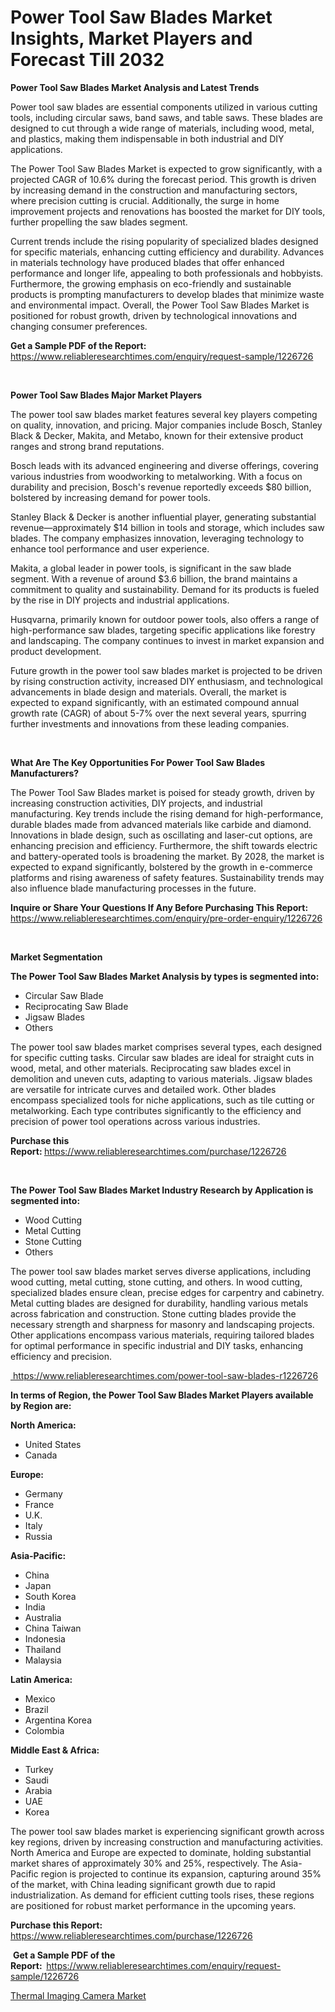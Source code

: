 <p><h1>Power Tool Saw Blades Market Insights, Market Players and Forecast Till 2032</h1></p><p><strong>Power Tool Saw Blades Market Analysis and Latest Trends</strong></p>
<p><p>Power tool saw blades are essential components utilized in various cutting tools, including circular saws, band saws, and table saws. These blades are designed to cut through a wide range of materials, including wood, metal, and plastics, making them indispensable in both industrial and DIY applications.</p><p>The Power Tool Saw Blades Market is expected to grow significantly, with a projected CAGR of 10.6% during the forecast period. This growth is driven by increasing demand in the construction and manufacturing sectors, where precision cutting is crucial. Additionally, the surge in home improvement projects and renovations has boosted the market for DIY tools, further propelling the saw blades segment.</p><p>Current trends include the rising popularity of specialized blades designed for specific materials, enhancing cutting efficiency and durability. Advances in materials technology have produced blades that offer enhanced performance and longer life, appealing to both professionals and hobbyists. Furthermore, the growing emphasis on eco-friendly and sustainable products is prompting manufacturers to develop blades that minimize waste and environmental impact. Overall, the Power Tool Saw Blades Market is positioned for robust growth, driven by technological innovations and changing consumer preferences.</p></p>
<p><strong>Get a Sample PDF of the Report:&nbsp;</strong> <a href="https://www.reliableresearchtimes.com/enquiry/request-sample/1226726?utm_campaign=2105&utm_medium=2&utm_source=Github&utm_content=ia&utm_term=18022025&utm_id=power-tool-saw-blades">https://www.reliableresearchtimes.com/enquiry/request-sample/1226726</a></p>
<p>&nbsp;</p>
<p><strong>Power Tool Saw Blades Major Market Players</strong></p>
<p><p>The power tool saw blades market features several key players competing on quality, innovation, and pricing. Major companies include Bosch, Stanley Black & Decker, Makita, and Metabo, known for their extensive product ranges and strong brand reputations. </p><p>Bosch leads with its advanced engineering and diverse offerings, covering various industries from woodworking to metalworking. With a focus on durability and precision, Bosch's revenue reportedly exceeds $80 billion, bolstered by increasing demand for power tools.</p><p>Stanley Black & Decker is another influential player, generating substantial revenue—approximately $14 billion in tools and storage, which includes saw blades. The company emphasizes innovation, leveraging technology to enhance tool performance and user experience.</p><p>Makita, a global leader in power tools, is significant in the saw blade segment. With a revenue of around $3.6 billion, the brand maintains a commitment to quality and sustainability. Demand for its products is fueled by the rise in DIY projects and industrial applications.</p><p>Husqvarna, primarily known for outdoor power tools, also offers a range of high-performance saw blades, targeting specific applications like forestry and landscaping. The company continues to invest in market expansion and product development.</p><p>Future growth in the power tool saw blades market is projected to be driven by rising construction activity, increased DIY enthusiasm, and technological advancements in blade design and materials. Overall, the market is expected to expand significantly, with an estimated compound annual growth rate (CAGR) of about 5-7% over the next several years, spurring further investments and innovations from these leading companies.</p></p>
<p>&nbsp;</p>
<p><strong>What Are The Key Opportunities For Power Tool Saw Blades Manufacturers?</strong></p>
<p><p>The Power Tool Saw Blades market is poised for steady growth, driven by increasing construction activities, DIY projects, and industrial manufacturing. Key trends include the rising demand for high-performance, durable blades made from advanced materials like carbide and diamond. Innovations in blade design, such as oscillating and laser-cut options, are enhancing precision and efficiency. Furthermore, the shift towards electric and battery-operated tools is broadening the market. By 2028, the market is expected to expand significantly, bolstered by the growth in e-commerce platforms and rising awareness of safety features. Sustainability trends may also influence blade manufacturing processes in the future.</p></p>
<p><strong>Inquire or Share Your Questions If Any Before Purchasing This Report:</strong> <a href="https://www.reliableresearchtimes.com/enquiry/pre-order-enquiry/1226726?utm_campaign=2105&utm_medium=2&utm_source=Github&utm_content=ia&utm_term=18022025&utm_id=power-tool-saw-blades">https://www.reliableresearchtimes.com/enquiry/pre-order-enquiry/1226726</a></p>
<p>&nbsp;</p>
<p><strong>Market Segmentation</strong></p>
<p><strong>The Power Tool Saw Blades Market Analysis by types is segmented into:</strong></p>
<p><ul><li>Circular Saw Blade</li><li>Reciprocating Saw Blade</li><li>Jigsaw Blades</li><li>Others</li></ul></p>
<p><p>The power tool saw blades market comprises several types, each designed for specific cutting tasks. Circular saw blades are ideal for straight cuts in wood, metal, and other materials. Reciprocating saw blades excel in demolition and uneven cuts, adapting to various materials. Jigsaw blades are versatile for intricate curves and detailed work. Other blades encompass specialized tools for niche applications, such as tile cutting or metalworking. Each type contributes significantly to the efficiency and precision of power tool operations across various industries.</p></p>
<p><strong>Purchase this Report:&nbsp;</strong><a href="https://www.reliableresearchtimes.com/purchase/1226726?utm_campaign=2105&utm_medium=2&utm_source=Github&utm_content=ia&utm_term=18022025&utm_id=power-tool-saw-blades">https://www.reliableresearchtimes.com/purchase/1226726</a></p>
<p>&nbsp;</p>
<p><strong>The Power Tool Saw Blades Market Industry Research by Application is segmented into:</strong></p>
<p><ul><li>Wood Cutting</li><li>Metal Cutting</li><li>Stone Cutting</li><li>Others</li></ul></p>
<p><p>The power tool saw blades market serves diverse applications, including wood cutting, metal cutting, stone cutting, and others. In wood cutting, specialized blades ensure clean, precise edges for carpentry and cabinetry. Metal cutting blades are designed for durability, handling various metals across fabrication and construction. Stone cutting blades provide the necessary strength and sharpness for masonry and landscaping projects. Other applications encompass various materials, requiring tailored blades for optimal performance in specific industrial and DIY tasks, enhancing efficiency and precision.</p></p>
<p><a href="https://www.reliableresearchtimes.com/power-tool-saw-blades-r1226726?utm_campaign=2105&utm_medium=2&utm_source=Github&utm_content=ia&utm_term=18022025&utm_id=power-tool-saw-blades">&nbsp;https://www.reliableresearchtimes.com/power-tool-saw-blades-r1226726</a></p>
<p><strong>In terms of Region, the Power Tool Saw Blades Market Players available by Region are:</strong></p>
<p>
    <p> <strong> North America: </strong>
        <ul>
            <li>United States</li>
            <li>Canada</li>
        </ul>
        </p> 
    <p> <strong> Europe: </strong>
        <ul>
            <li>Germany</li>
            <li>France</li>
            <li>U.K.</li>
            <li>Italy</li>
            <li>Russia</li>
        </ul>
        </p> 
    <p> <strong> Asia-Pacific: </strong>
        <ul>
            <li>China</li>
            <li>Japan</li>
            <li>South Korea</li>
            <li>India</li>
            <li>Australia</li>
            <li>China Taiwan</li>
            <li>Indonesia</li>
            <li>Thailand</li>
            <li>Malaysia</li>
        </ul>
        </p> 
    <p> <strong> Latin America: </strong>
        <ul>
            <li>Mexico</li>
            <li>Brazil</li>
            <li>Argentina Korea</li>
            <li>Colombia</li>
        </ul>
        </p> 
    <p> <strong> Middle East & Africa: </strong>
        <ul>
            <li>Turkey</li>
            <li>Saudi</li>
            <li>Arabia</li>
            <li>UAE</li>
            <li>Korea</li>
        </ul>
    </p>
    </p>
<p><p>The power tool saw blades market is experiencing significant growth across key regions, driven by increasing construction and manufacturing activities. North America and Europe are expected to dominate, holding substantial market shares of approximately 30% and 25%, respectively. The Asia-Pacific region is projected to continue its expansion, capturing around 35% of the market, with China leading significant growth due to rapid industrialization. As demand for efficient cutting tools rises, these regions are positioned for robust market performance in the upcoming years.</p></p>
<p><strong>Purchase this Report: </strong><a href="https://www.reliableresearchtimes.com/purchase/1226726?utm_campaign=2105&utm_medium=2&utm_source=Github&utm_content=ia&utm_term=18022025&utm_id=power-tool-saw-blades">https://www.reliableresearchtimes.com/purchase/1226726</a></p>
<p>&nbsp;<strong>Get a Sample PDF of the Report:&nbsp;&nbsp;</strong><a href="https://www.reliableresearchtimes.com/enquiry/request-sample/1226726?utm_campaign=2105&utm_medium=2&utm_source=Github&utm_content=ia&utm_term=18022025&utm_id=power-tool-saw-blades">https://www.reliableresearchtimes.com/enquiry/request-sample/1226726</a></p>
<p><strong></strong></p>
<p><p><a href="https://github.com/MariaWashington76/Market-Research-Report-List-1/blob/main/thermal-imaging-camera-market.md?utm_campaign=2105&utm_medium=2&utm_source=Github&utm_content=ia&utm_term=18022025&utm_id=power-tool-saw-blades">Thermal Imaging Camera Market</a></p></p>